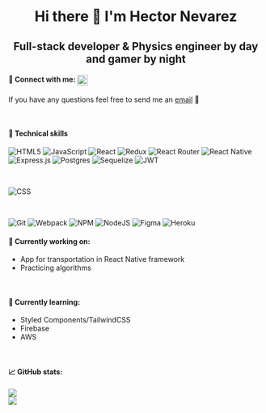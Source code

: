 <h1 align="center">
Hi there 👋 I'm Hector Nevarez
</h1>

<h2 align="center">
Full-stack developer & Physics engineer by day and gamer by night
</h2>

<h4>
🤝 Connect with me: 
<a href="https://www.linkedin.com/in/hector-nevarez">
<img align="center" src="https://cdn-icons.flaticon.com/png/128/3536/premium/3536505.png?token=exp=1641353671~hmac=c4c71b2bfba56acc0575b2224a1256d7" alt="icon | LinkedIn" width="21px"/>
</a>
</h4>

If you have any questions feel free to send me an <a href="mailto:hanevarezg@gmail.com?subject=Email from Github README">email</a> 💬

</br>

#### 💼 Technical skills
![HTML5](https://img.shields.io/badge/Code-HTML5-%23E34F26.svg?style=plastic&logo=html5&logoColor=%23E34F26)
![JavaScript](https://img.shields.io/badge/Code-JavaScript-yellow.svg?style=plastic&logo=javascript&logoColor=%23F7DF1E)
![React](https://img.shields.io/badge/Code-React-%2361DAFB.svg?style=plastic&logo=react&logoColor=%2361DAFB)
![Redux](https://img.shields.io/badge/Code-Redux-%23593d88.svg?style=plastic&logo=redux&logoColor=white)
![React Router](https://img.shields.io/badge/Code-React_Router-CA4245?style=plastic&logo=react-router&logoColor=CA4245)
![React Native](https://img.shields.io/badge/Code-React_Native-%2361DAFB.svg?style=plastic&logo=react&logoColor=%2361DAFB)
![Express.js](https://img.shields.io/badge/Code-Express.js-yellowgreen.svg?style=plastic&logo=express&logoColor=yellowgreen)
![Postgres](https://img.shields.io/badge/Code-PostgreSQL-%23316192.svg?style=plastic&logo=postgresql&logoColor=white)
![Sequelize](https://img.shields.io/badge/Code-Sequelize-52B0E7?style=plastic&logo=Sequelize&logoColor=52B0E7)
![JWT](https://img.shields.io/badge/Code-JWT-black?style=plastic&logo=JSON%20web%20tokens)

</br>

![CSS](https://img.shields.io/badge/Style-CSS-%231572B6.svg?style=plastic&logo=css3&logoColor=%231572B6)

</br>

![Git](https://img.shields.io/badge/Tools-Git-%23F05033.svg?style=plastic&logo=git&logoColor=%23F05033)
![Webpack](https://img.shields.io/badge/Tools-Webpack-%238DD6F9.svg?style=plastic&logo=webpack&logoColor=%238DD6F9)
![NPM](https://img.shields.io/badge/Code-NPM-red.svg?style=plastic&logo=npm&logoColor=white)
![NodeJS](https://img.shields.io/badge/Tools-Node.js-6DA55F?style=plastic&logo=node.js&logoColor=6DA55F)
![Figma](https://img.shields.io/badge/Tools-Figma-%23F24E1E.svg?style=plastic&logo=figma&logoColor=%23F24E1E)
![Heroku](https://img.shields.io/badge/Tools-Heroku-%23430098.svg?style=plastic&logo=heroku&logoColor=white)

#### 🔭 Currently working on:

- App for transportation in React Native framework
- Practicing algorithms

</br>

#### 🌱 Currently learning:

- Styled Components/TailwindCSS
- Firebase
- AWS

</br>

#### 📈 GitHub stats:

<a href="https://github.com/hector-nevarez">
  <img align="center" src="https://github-readme-stats.vercel.app/api?username=hector-nevarez&hide=issues,stars&show_icons=true&theme=vision-friendly-dark" />
</a>

</br>

<a href="https://github.com/hector-nevarez">
  <img align="center" src="https://github-readme-stats.vercel.app/api/top-langs/?username=hector-nevarez&layout=compact&theme=vision-friendly-dark&hide=Ruby&card_width=448" />
</a>

